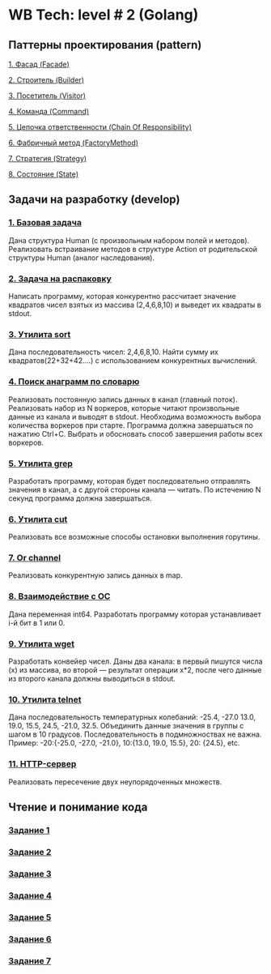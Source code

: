 # WB Tech: level # 2 (Golang)

## Паттерны проектирования (pattern)
[1. Фасад (Facade)](/wildberries_l2/pattern/01_facade)

[2. Строитель (Builder)](/wildberries_l1/pattern/02_builder)

[3. Посетитель (Visitor)](/wildberries_l1/pattern/03_visitor)

[4. Команда (Command)](/wildberries_l1/pattern/04_command)

[5. Цепочка ответственности (Chain Of Responsibility)](/wildberries_l1/pattern/05_chain_of_resp)

[6. Фабричный метод (FactoryMethod)](/wildberries_l1/pattern/06_factory_method)

[7. Стратегия (Strategy)](/wildberries_l1/pattern/07_strategy)

[8. Состояние (State)](/wildberries_l1/pattern/08_state)

## Задачи на разработку (develop)

### [1. Базовая задача](/wildberries_l1/develop/dev01)
Дана структура Human (с произвольным набором полей и методов). Реализовать встраивание методов в структуре Action от родительской структуры Human (аналог наследования).

### [2. Задача на распаковку](/wildberries_l1/develop/dev02)
Написать программу, которая конкурентно рассчитает значение квадратов чисел взятых из массива (2,4,6,8,10) и выведет их квадраты в stdout.

### [3. Утилита sort](/wildberries_l1/develop/dev03)
Дана последовательность чисел: 2,4,6,8,10. Найти сумму их квадратов(22+32+42….) с использованием конкурентных вычислений.

### [4. Поиск анаграмм по словарю](/wildberries_l1/develop/dev04)
Реализовать постоянную запись данных в канал (главный поток). Реализовать набор из N воркеров, которые читают произвольные данные из канала и выводят в stdout. Необходима возможность выбора количества воркеров при старте. Программа должна завершаться по нажатию Ctrl+C. Выбрать и обосновать способ завершения работы всех воркеров.

### [5. Утилита grep](/wildberries_l1/develop/dev05)
Разработать программу, которая будет последовательно отправлять значения в канал, а с другой стороны канала — читать. По истечению N секунд программа должна завершаться.

### [6. Утилита cut](/wildberries_l1/develop/dev06)
Реализовать все возможные способы остановки выполнения горутины.

### [7. Or channel](/wildberries_l1/develop/dev07)
Реализовать конкурентную запись данных в map.

### [8. Взаимодействие с ОС](/wildberries_l1/develop/dev08)
Дана переменная int64. Разработать программу которая устанавливает i-й бит в 1 или 0.

### [9. Утилита wget](/wildberries_l1/develop/dev09)
Разработать конвейер чисел. Даны два канала: в первый пишутся числа (x) из массива, во второй — результат операции x*2, после чего данные из второго канала должны выводиться в stdout.

### [10. Утилита telnet](/wildberries_l1/develop/dev10)
Дана последовательность температурных колебаний: -25.4, -27.0 13.0, 19.0, 15.5, 24.5, -21.0, 32.5. Объединить данные значения в группы с шагом в 10 градусов. Последовательность в подмножноствах не важна.
Пример: -20:{-25.0, -27.0, -21.0}, 10:{13.0, 19.0, 15.5}, 20: {24.5}, etc.

### [11. HTTP-сервер](/wildberries_l1/develop/dev11)
Реализовать пересечение двух неупорядоченных множеств.

## Чтение и понимание кода

### [Задание 1](/wildberries_l1/listing/listing01.md)

### [Задание 2](/wildberries_l1/listing/listing02.md)

### [Задание 3](/wildberries_l1/listing/listing03.md)

### [Задание 4](/wildberries_l1/listing/listing04.md)

### [Задание 5](/wildberries_l1/listing/listing05.md)

### [Задание 6](/wildberries_l1/listing/listing06.md)

### [Задание 7](/wildberries_l1/listing/listing07.md)

